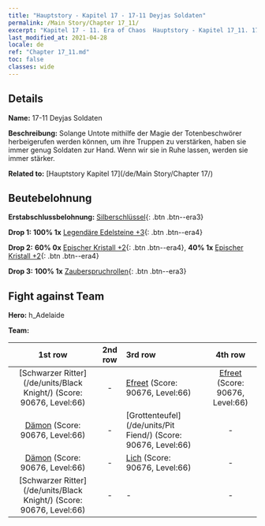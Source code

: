 ```yaml
---
title: "Hauptstory - Kapitel 17 - 17-11 Deyjas Soldaten"
permalink: /Main Story/Chapter 17_11/
excerpt: "Kapitel 17 - 11. Era of Chaos  Hauptstory - Kapitel 17_11. 17-11 Deyjas Soldaten"
last_modified_at: 2021-04-28
locale: de
ref: "Chapter 17_11.md"
toc: false
classes: wide
---
```


## Details

 **Name:** 17-11 Deyjas Soldaten

 **Beschreibung:** Solange Untote mithilfe der Magie der Totenbeschwörer herbeigerufen werden können, um ihre Truppen zu verstärken, haben sie immer genug Soldaten zur Hand. Wenn wir sie in Ruhe lassen, werden sie immer stärker.

 **Related to:** [Hauptstory Kapitel 17](/de/Main Story/Chapter 17/)

## Beutebelohnung

 **Erstabschlussbelohnung:** [Silberschlüssel](/ItemsDE/con_693/){: .btn .btn--era3}

 **Drop 1:** **100% 1x** [Legendäre Edelsteine +3](/ItemsDE/mat_58/){: .btn .btn--era4}

 **Drop 2:** **60% 0x** [Epischer Kristall +2](/ItemsDE/mat_52/){: .btn .btn--era4}, **40% 1x** [Epischer Kristall +2](/ItemsDE/mat_52/){: .btn .btn--era4}

 **Drop 3:** **100% 1x** [Zauberspruchrollen](/ItemsDE/con_694/){: .btn .btn--era3}


## Fight against Team
 **Hero:** h_Adelaide

 **Team:**


  | 1st row | 2nd row | 3rd row | 4th row |
  |:----:|:----:|:----|:----:|
  | [Schwarzer Ritter](/de/units/Black Knight/) (Score: 90676, Level:66)  | - | [Efreet](/de/units/Efreeti/) (Score: 90676, Level:66)  | [Efreet](/de/units/Efreeti/) (Score: 90676, Level:66)  |
  | [Dämon](/de/units/Demon/) (Score: 90676, Level:66)  | - | [Grottenteufel](/de/units/Pit Fiend/) (Score: 90676, Level:66)  | - |
  | [Dämon](/de/units/Demon/) (Score: 90676, Level:66)  | - | [Lich](/de/units/Lich/) (Score: 90676, Level:66)  | - |
  | [Schwarzer Ritter](/de/units/Black Knight/) (Score: 90676, Level:66)  | - | - | - |


